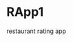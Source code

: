 # RApp1
restaurant rating app
<!DOCTYPE html>
<html lang="en">
<head>
    <meta charset="UTF-8">
    <meta name="viewport" content="width=device-width, initial-scale=1.0">
    <title>David's Restaurant Directory</title>
    <script src="https://unpkg.com/react@18/umd/react.production.min.js"></script>
    <script src="https://unpkg.com/react-dom@18/umd/react-dom.production.min.js"></script>
    <script src="https://unpkg.com/@babel/standalone/babel.min.js"></script>
    <script src="https://unpkg.com/lucide@latest/dist/umd/lucide.js"></script>
    <script src="https://cdn.tailwindcss.com"></script>
    <style>
        /* PWA styles for better mobile experience */
        body {
            -webkit-touch-callout: none;
            -webkit-user-select: none;
            -khtml-user-select: none;
            -moz-user-select: none;
            -ms-user-select: none;
            user-select: none;
            -webkit-tap-highlight-color: transparent;
        }
        
        input[type="text"], input[type="range"] {
            -webkit-user-select: text;
            -moz-user-select: text;
            -ms-user-select: text;
            user-select: text;
        }

        /* Custom slider styles */
        input[type="range"] {
            -webkit-appearance: none;
            appearance: none;
            background: transparent;
            cursor: pointer;
        }

        input[type="range"]::-webkit-slider-track {
            background: #e5e7eb;
            height: 8px;
            border-radius: 4px;
        }

        input[type="range"]::-webkit-slider-thumb {
            -webkit-appearance: none;
            appearance: none;
            background: #3b82f6;
            height: 20px;
            width: 20px;
            border-radius: 50%;
            cursor: pointer;
        }

        input[type="range"]::-moz-range-track {
            background: #e5e7eb;
            height: 8px;
            border-radius: 4px;
            border: none;
        }

        input[type="range"]::-moz-range-thumb {
            background: #3b82f6;
            height: 20px;
            width: 20px;
            border-radius: 50%;
            cursor: pointer;
            border: none;
        }
    </style>
</head>
<body>
    <div id="root"></div>

    <script type="text/babel">
        const { useState } = React;
        const { Star, Plus, Utensils, DollarSign, Heart, AlertTriangle, Package } = lucide;

        const RestaurantRatingApp = () => {
            const [restaurants, setRestaurants] = useState([]);
            const [showAddForm, setShowAddForm] = useState(false);
            const [newRestaurant, setNewRestaurant] = useState({
                name: '',
                location: '',
                isTakeout: false,
                foodQuality: 5,
                annoyanceLevel: 5,
                travelsWell: 5,
                tasteToPrice: 5,
                wantToReturn: 5
            });

            const handleAddRestaurant = () => {
                if (newRestaurant.name.trim()) {
                    const totalScore = newRestaurant.foodQuality + 
                        (newRestaurant.isTakeout ? newRestaurant.travelsWell : newRestaurant.annoyanceLevel) + 
                        newRestaurant.tasteToPrice + 
                        newRestaurant.wantToReturn;
                    const restaurantWithScore = {
                        ...newRestaurant,
                        id: Date.now(),
                        totalScore,
                        dateAdded: new Date().toLocaleDateString()
                    };
                    setRestaurants([restaurantWithScore, ...restaurants]);
                    setNewRestaurant({
                        name: '',
                        location: '',
                        isTakeout: false,
                        foodQuality: 5,
                        annoyanceLevel: 5,
                        travelsWell: 5,
                        tasteToPrice: 5,
                        wantToReturn: 5
                    });
                    setShowAddForm(false);
                }
            };

            const getScoreColor = (score) => {
                if (score >= 32) return 'text-green-600 bg-green-100';
                if (score >= 24) return 'text-yellow-600 bg-yellow-100';
                return 'text-red-600 bg-red-100';
            };

            const ScoreSlider = ({ label, value, onChange, icon: Icon }) => (
                React.createElement('div', { className: 'mb-4' },
                    React.createElement('div', { className: 'flex items-center mb-2' },
                        React.createElement(Icon, { className: 'w-4 h-4 mr-2 text-gray-600' }),
                        React.createElement('label', { className: 'text-sm font-medium text-gray-700' }, label),
                        React.createElement('span', { className: 'ml-auto text-sm font-bold text-blue-600' }, `${value}/10`)
                    ),
                    React.createElement('input', {
                        type: 'range',
                        min: '1',
                        max: '10',
                        value: value,
                        onChange: (e) => onChange(parseInt(e.target.value)),
                        className: 'w-full h-2 bg-gray-200 rounded-lg appearance-none cursor-pointer'
                    })
                )
            );

            return React.createElement('div', { className: 'max-w-4xl mx-auto p-6 bg-gray-50 min-h-screen' },
                React.createElement('div', { className: 'bg-white rounded-lg shadow-lg p-6 mb-6' },
                    React.createElement('div', { className: 'flex items-center justify-between mb-6' },
                        React.createElement('div', { className: 'flex items-center' },
                            React.createElement(Utensils, { className: 'w-8 h-8 mr-3 text-orange-500' }),
                            React.createElement('h1', { className: 'text-3xl font-bold text-gray-800' }, "David's Restaurant Directory")
                        ),
                        React.createElement('button', {
                            onClick: () => setShowAddForm(!showAddForm),
                            className: 'flex items-center px-4 py-2 bg-blue-600 text-white rounded-lg hover:bg-blue-700 transition-colors'
                        },
                            React.createElement(Plus, { className: 'w-4 h-4 mr-2' }),
                            'Add Restaurant'
                        )
                    ),

                    restaurants.length > 0 && React.createElement('div', { className: 'mb-6 p-4 bg-blue-50 rounded-lg' },
                        React.createElement('h3', { className: 'text-lg font-semibold text-gray-800 mb-2' }, 'Database Stats'),
                        React.createElement('div', { className: 'grid grid-cols-2 md:grid-cols-4 gap-4 text-center' },
                            React.createElement('div', null,
                                React.createElement('div', { className: 'text-2xl font-bold text-blue-600' }, restaurants.length),
                                React.createElement('div', { className: 'text-sm text-gray-600' }, 'Total Restaurants')
                            ),
                            React.createElement('div', null,
                                React.createElement('div', { className: 'text-2xl font-bold text-green-600' },
                                    Math.round(restaurants.reduce((sum, r) => sum + r.totalScore, 0) / restaurants.length)
                                ),
                                React.createElement('div', { className: 'text-sm text-gray-600' }, 'Average Score')
                            ),
                            React.createElement('div', null,
                                React.createElement('div', { className: 'text-2xl font-bold text-purple-600' },
                                    Math.max(...restaurants.map(r => r.totalScore))
                                ),
                                React.createElement('div', { className: 'text-sm text-gray-600' }, 'Highest Score')
                            ),
                            React.createElement('div', null,
                                React.createElement('div', { className: 'text-2xl font-bold text-orange-600' },
                                    restaurants.filter(r => r.wantToReturn >= 8).length
                                ),
                                React.createElement('div', { className: 'text-sm text-gray-600' }, 'Want to Return')
                            )
                        )
                    ),

                    showAddForm && React.createElement('div', { className: 'bg-gray-50 p-6 rounded-lg mb-6' },
                        React.createElement('h2', { className: 'text-xl font-semibold mb-4 text-gray-800' }, 'Add New Restaurant'),
                        
                        React.createElement('div', { className: 'grid md:grid-cols-2 gap-4 mb-4' },
                            React.createElement('input', {
                                type: 'text',
                                placeholder: 'Restaurant Name',
                                value: newRestaurant.name,
                                onChange: (e) => setNewRestaurant({...newRestaurant, name: e.target.value}),
                                className: 'px-4 py-2 border border-gray-300 rounded-lg focus:ring-2 focus:ring-blue-500 focus:border-transparent'
                            }),
                            React.createElement('input', {
                                type: 'text',
                                placeholder: 'Location (optional)',
                                value: newRestaurant.location,
                                onChange: (e) => setNewRestaurant({...newRestaurant, location: e.target.value}),
                                className: 'px-4 py-2 border border-gray-300 rounded-lg focus:ring-2 focus:ring-blue-500 focus:border-transparent'
                            })
                        ),

                        React.createElement('div', { className: 'mb-6 p-4 bg-white rounded-lg border' },
                            React.createElement('div', { className: 'flex items-center' },
                                React.createElement(Package, { className: 'w-5 h-5 mr-2 text-gray-600' }),
                                React.createElement('label', { className: 'text-sm font-medium text-gray-700 mr-4' }, 'Is this takeout?'),
                                React.createElement('div', { className: 'flex items-center space-x-4' },
                                    React.createElement('label', { className: 'flex items-center' },
                                        React.createElement('input', {
                                            type: 'radio',
                                            name: 'takeout',
                                            checked: !newRestaurant.isTakeout,
                                            onChange: () => setNewRestaurant({...newRestaurant, isTakeout: false}),
                                            className: 'mr-2'
                                        }),
                                        React.createElement('span', { className: 'text-sm' }, 'No (Dine-in)')
                                    ),
                                    React.createElement('label', { className: 'flex items-center' },
                                        React.createElement('input', {
                                            type: 'radio',
                                            name: 'takeout',
                                            checked: newRestaurant.isTakeout,
                                            onChange: () => setNewRestaurant({...newRestaurant, isTakeout: true}),
                                            className: 'mr-2'
                                        }),
                                        React.createElement('span', { className: 'text-sm' }, 'Yes (Takeout)')
                                    )
                                )
                            )
                        ),

                        React.createElement('div', { className: 'grid md:grid-cols-2 gap-6' },
                            React.createElement('div', null,
                                React.createElement(ScoreSlider, {
                                    label: 'Was the Food Good?',
                                    value: newRestaurant.foodQuality,
                                    onChange: (value) => setNewRestaurant({...newRestaurant, foodQuality: value}),
                                    icon: Utensils
                                }),
                                newRestaurant.isTakeout ? 
                                    React.createElement(ScoreSlider, {
                                        label: 'Travels Well',
                                        value: newRestaurant.travelsWell,
                                        onChange: (value) => setNewRestaurant({...newRestaurant, travelsWell: value}),
                                        icon: Package
                                    }) :
                                    React.createElement(ScoreSlider, {
                                        label: 'Annoyance Level (10 = least annoying)',
                                        value: newRestaurant.annoyanceLevel,
                                        onChange: (value) => setNewRestaurant({...newRestaurant, annoyanceLevel: value}),
                                        icon: AlertTriangle
                                    })
                            ),
                            React.createElement('div', null,
                                React.createElement(ScoreSlider, {
                                    label: 'Taste to Price Scale',
                                    value: newRestaurant.tasteToPrice,
                                    onChange: (value) => setNewRestaurant({...newRestaurant, tasteToPrice: value}),
                                    icon: DollarSign
                                }),
                                React.createElement(ScoreSlider, {
                                    label: 'Do I Want to Go Back?',
                                    value: newRestaurant.wantToReturn,
                                    onChange: (value) => setNewRestaurant({...newRestaurant, wantToReturn: value}),
                                    icon: Heart
                                })
                            )
                        ),

                        React.createElement('div', { className: 'flex items-center justify-between mt-6' },
                            React.createElement('div', { className: 'text-lg font-semibold text-gray-700' },
                                'Total Score: ',
                                React.createElement('span', { className: 'text-blue-600' },
                                    `${newRestaurant.foodQuality + 
                                       (newRestaurant.isTakeout ? newRestaurant.travelsWell : newRestaurant.annoyanceLevel) + 
                                       newRestaurant.tasteToPrice + 
                                       newRestaurant.wantToReturn}/40`
                                )
                            ),
                            React.createElement('div', { className: 'flex gap-3' },
                                React.createElement('button', {
                                    onClick: () => setShowAddForm(false),
                                    className: 'px-4 py-2 text-gray-600 border border-gray-300 rounded-lg hover:bg-gray-50'
                                }, 'Cancel'),
                                React.createElement('button', {
                                    onClick: handleAddRestaurant,
                                    className: 'px-6 py-2 bg-green-600 text-white rounded-lg hover:bg-green-700 transition-colors'
                                }, 'Save Restaurant')
                            )
                        )
                    )
                ),

                restaurants.length === 0 ? 
                    React.createElement('div', { className: 'text-center py-12 bg-white rounded-lg shadow' },
                        React.createElement(Utensils, { className: 'w-16 h-16 mx-auto text-gray-400 mb-4' }),
                        React.createElement('h3', { className: 'text-xl font-semibold text-gray-600 mb-2' }, 'No restaurants yet!'),
                        React.createElement('p', { className: 'text-gray-500 mb-4' }, 'Start building your personal restaurant database by adding your first restaurant.'),
                        React.createElement('button', {
                            onClick: () => setShowAddForm(true),
                            className: 'px-6 py-3 bg-blue-600 text-white rounded-lg hover:bg-blue-700 transition-colors'
                        }, 'Add Your First Restaurant')
                    ) :
                    React.createElement('div', { className: 'space-y-4' },
                        restaurants.map((restaurant) =>
                            React.createElement('div', { key: restaurant.id, className: 'bg-white rounded-lg shadow p-6' },
                                React.createElement('div', { className: 'flex justify-between items-start mb-4' },
                                    React.createElement('div', null,
                                        React.createElement('div', { className: 'flex items-center mb-1' },
                                            React.createElement('h3', { className: 'text-xl font-bold text-gray-800' }, restaurant.name),
                                            restaurant.isTakeout && React.createElement('span', { 
                                                className: 'ml-2 px-2 py-1 bg-orange-100 text-orange-800 text-xs rounded-full' 
                                            }, 'Takeout')
                                        ),
                                        restaurant.location && React.createElement('p', { className: 'text-gray-600' }, restaurant.location),
                                        React.createElement('p', { className: 'text-sm text-gray-500' }, `Added: ${restaurant.dateAdded}`)
                                    ),
                                    React.createElement('div', { 
                                        className: `px-4 py-2 rounded-full font-bold text-lg ${getScoreColor(restaurant.totalScore)}` 
                                    }, `${restaurant.totalScore}/40`)
                                ),
                                
                                React.createElement('div', { className: 'grid grid-cols-2 md:grid-cols-4 gap-4' },
                                    React.createElement('div', { className: 'text-center p-3 bg-blue-50 rounded-lg' },
                                        React.createElement(Utensils, { className: 'w-6 h-6 mx-auto mb-1 text-blue-600' }),
                                        React.createElement('div', { className: 'font-semibold text-blue-800' }, `${restaurant.foodQuality}/10`),
                                        React.createElement('div', { className: 'text-xs text-gray-600' }, 'Food Quality')
                                    ),
                                    restaurant.isTakeout ? 
                                        React.createElement('div', { className: 'text-center p-3 bg-purple-50 rounded-lg' },
                                            React.createElement(Package, { className: 'w-6 h-6 mx-auto mb-1 text-purple-600' }),
                                            React.createElement('div', { className: 'font-semibold text-purple-800' }, `${restaurant.travelsWell}/10`),
                                            React.createElement('div', { className: 'text-xs text-gray-600' }, 'Travels Well')
                                        ) :
                                        React.createElement('div', { className: 'text-center p-3 bg-orange-50 rounded-lg' },
                                            React.createElement(AlertTriangle, { className: 'w-6 h-6 mx-auto mb-1 text-orange-600' }),
                                            React.createElement('div', { className: 'font-semibold text-orange-800' }, `${restaurant.annoyanceLevel}/10`),
                                            React.createElement('div', { className: 'text-xs text-gray-600' }, 'Low Annoyance')
                                        ),
                                    React.createElement('div', { className: 'text-center p-3 bg-green-50 rounded-lg' },
                                        React.createElement(DollarSign, { className: 'w-6 h-6 mx-auto mb-1 text-green-600' }),
                                        React.createElement('div', { className: 'font-semibold text-green-800' }, `${restaurant.tasteToPrice}/10`),
                                        React.createElement('div', { className: 'text-xs text-gray-600' }, 'Value')
                                    ),
                                    React.createElement('div', { className: 'text-center p-3 bg-red-50 rounded-lg' },
                                        React.createElement(Heart, { className: 'w-6 h-6 mx-auto mb-1 text-red-600' }),
                                        React.createElement('div', { className: 'font-semibold text-red-800' }, `${restaurant.wantToReturn}/10`),
                                        React.createElement('div', { className: 'text-xs text-gray-600' }, 'Return Desire')
                                    )
                                )
                            )
                        )
                    )
            );
        };

        ReactDOM.render(React.createElement(RestaurantRatingApp), document.getElementById('root'));
    </script>
</body>
</html>
